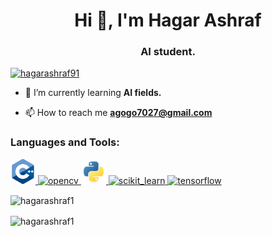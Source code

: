 <h1 align="center">Hi 👋, I'm Hagar Ashraf</h1>
<h3 align="center">AI student.</h3>
<!-- <p> <img align="center" src="https://media2.giphy.com/media/CVtNe84hhYF9u/giphy.gif?cid=790b76111258b6289c7a74d2f16240a3165e53283b2bbcf7&rid=giphy.gif&ct=g" /></p> -->

<p align="left"> <a href="https://twitter.com/hagarashraf91" target="blank"><img src="https://img.shields.io/twitter/follow/hagarashraf91?logo=twitter&style=for-the-badge" alt="hagarashraf91" /></a> </p>

- 🌱 I’m currently learning **AI fields.**

- 📫 How to reach me **agogo7027@gmail.com**

<!-- <h3 align="left">Connect with me:</h3>
<p align="left">
<a href="https://twitter.com/hagarashraf91" target="blank"><img align="center" src="https://raw.githubusercontent.com/rahuldkjain/github-profile-readme-generator/master/src/images/icons/Social/twitter.svg" alt="hagarashraf91" height="30" width="40" /></a>
<a href="https://kaggle.com/hagarashraf1" target="blank"><img align="center" src="https://raw.githubusercontent.com/rahuldkjain/github-profile-readme-generator/master/src/images/icons/Social/kaggle.svg" alt="hagarashraf1" height="30" width="40" /></a>
</p> -->

<h3 align="left">Languages and Tools:</h3>
<p align="left"> <a href="https://www.w3schools.com/cpp/" target="_blank" rel="noreferrer"> <img src="https://raw.githubusercontent.com/devicons/devicon/master/icons/cplusplus/cplusplus-original.svg" alt="cplusplus" width="40" height="40"/> </a> <a href="https://opencv.org/" target="_blank" rel="noreferrer"> <img src="https://www.vectorlogo.zone/logos/opencv/opencv-icon.svg" alt="opencv" width="40" height="40"/> </a> <a href="https://www.python.org" target="_blank" rel="noreferrer"> <img src="https://raw.githubusercontent.com/devicons/devicon/master/icons/python/python-original.svg" alt="python" width="40" height="40"/> </a> <a href="https://scikit-learn.org/" target="_blank" rel="noreferrer"> <img src="https://upload.wikimedia.org/wikipedia/commons/0/05/Scikit_learn_logo_small.svg" alt="scikit_learn" width="40" height="40"/> </a> <a href="https://www.tensorflow.org" target="_blank" rel="noreferrer"> <img src="https://www.vectorlogo.zone/logos/tensorflow/tensorflow-icon.svg" alt="tensorflow" width="40" height="40"/> </a> </p>

<p><img align="center" src="https://github-readme-stats.vercel.app/api/top-langs?username=hagarashraf1&show_icons=true&locale=en&layout=compact" alt="hagarashraf1" /></p>

<p><img align="center" src="https://github-readme-streak-stats.herokuapp.com/?user=hagarashraf1&" alt="hagarashraf1" /></p>
